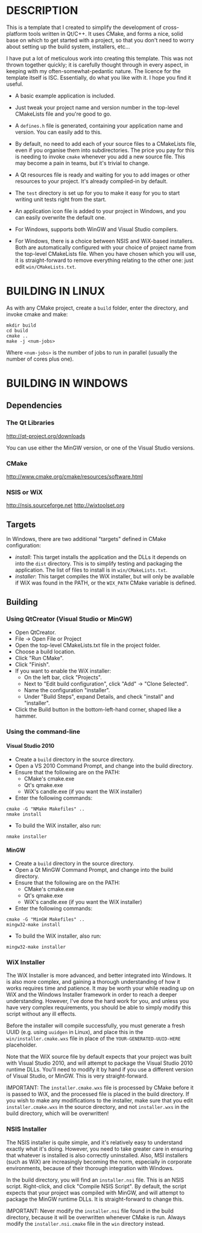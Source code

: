 DESCRIPTION
==========

This is a template that I created to simplify the development of cross-platform
tools written in Qt/C++. It uses CMake, and forms a nice, solid base on which to
get started with a project, so that you don't need to worry about setting up the
build system, installers, etc...

I have put a lot of meticulous work into creating this template. This was not
thrown together quickly; it is carefully thought through in every aspect, in
keeping with my often-somewhat-pedantic nature. The licence for the template
itself is ISC. Essentially, do what you like with it. I hope you find it useful.

* A basic example application is included.

* Just tweak your project name and version number in the top-level CMakeLists
  file and you're good to go.

* A `defines.h` file is generated, containing your application name and version.
  You can easily add to this.

* By default, no need to add each of your source files to a CMakeLists file,
  even if you organise them into subdirectories. The price you pay for this is
  needing to invoke `cmake` whenever you add a new source file. This may become
  a pain in teams, but it's trivial to change.

* A Qt resources file is ready and waiting for you to add images or other
  resources to your project.  It's already compiled-in by default.

* The `test` directory is set up for you to make it easy for you to start
  writing unit tests right from the start.

* An application icon file is added to your project in Windows, and you can
  easily overwrite the default one.

* For Windows, supports both WinGW and Visual Studio compilers.

* For Windows, there is a choice between NSIS and WiX-based installers.  Both
  are automatically configured with your choice of project name from the
  top-level CMakeLists file.  When you have chosen which you will use, it is
  straight-forward to remove everything relating to the other one: just edit
  `win/CMakeLists.txt`.

BUILDING IN LINUX
=================

As with any CMake project, create a `build` folder, enter the directory, and
invoke cmake and make:

    mkdir build
    cd build
    cmake ..
    make -j <num-jobs>

Where `<num-jobs>` is the number of jobs to run in parallel (usually the number
of cores plus one).

BUILDING IN WINDOWS
===================

Dependencies
------------

### The Qt Libraries
http://qt-project.org/downloads

You can use either the MinGW version, or one of the Visual Studio versions.

### CMake
http://www.cmake.org/cmake/resources/software.html

### NSIS or WiX
http://nsis.sourceforge.net
http://wixtoolset.org

Targets
-------

In Windows, there are two additional "targets" defined in CMake configuration:
* *install*: This target installs the application and the DLLs it depends
  on into the `dist` directory. This is to simplify testing and packaging the
  application. The list of files to install is in `win/CMakeLists.txt`.
* *installer*: This target compiles the WiX installer, but will only be
  available if WiX was found in the PATH, or the `WIX_PATH` CMake variable is
  defined.

Building
--------

### Using QtCreator (Visual Studio or MinGW)

* Open QtCreator.
* File -> Open File or Project
* Open the top-level CMakeLists.txt file in the project folder.
* Choose a build location.
* Click "Run CMake".
* Click "Finish".
* If you want to enable the WiX installer:
    * On the left bar, click "Projects".
    * Next to "Edit build configuration", click "Add" -> "Clone Selected".
    * Name the configuration "installer".
    * Under "Build Steps", expand Details, and check "install" and "installer".
* Click the Build button in the bottom-left-hand corner, shaped like a hammer.

### Using the command-line

#### Visual Studio 2010

* Create a `build` directory in the source directory.
* Open a VS 2010 Command Prompt, and change into the build directory.
* Ensure that the following are on the PATH:
    * CMake's cmake.exe
    * Qt's qmake.exe
    * WiX's candle.exe (if you want the WiX installer)
* Enter the following commands:

```
cmake -G "NMake Makefiles" ..
nmake install
```

* To build the WiX installer, also run:

```
nmake installer
```

#### MinGW

* Create a `build` directory in the source directory.
* Open a Qt MinGW Command Prompt, and change into the build directory.
* Ensure that the following are on the PATH:
    * CMake's cmake.exe
    * Qt's qmake.exe
    * WiX's candle.exe (if you want the WiX installer)
* Enter the following commands:

```
cmake -G "MinGW Makefiles" ..
mingw32-make install
```

* To build the WiX installer, also run:

```
mingw32-make installer
```

### WiX Installer

The WiX Installer is more advanced, and better integrated into Windows. It is
also more complex, and gaining a thorough understanding of how it works requires
time and patience. It may be worth your while reading up on WiX and the Windows
Installer framework in order to reach a deeper understanding. However, I've done
the hard work for you, and unless you have very complex requirements, you should
be able to simply modify this script without any ill effects.

Before the installer will compile successfully, you must generate a fresh UUID
(e.g. using `uuidgen` in Linux), and place this in the `win/installer.cmake.wxs`
file in place of the `YOUR-GENERATED-UUID-HERE` placeholder.

Note that the WiX source file by default expects that your project was built
with Visual Studio 2010, and will attempt to package the Visual Studio 2010
runtime DLLs.  You'll need to modify it by hand if you use a different version
of Visual Studio, or MinGW.  This is very straight-forward.

IMPORTANT: The `installer.cmake.wxs` file is processed by CMake before it is
passed to WiX, and the processed file is placed in the build directory. If
you wish to make any modifications to the installer, make sure that you edit
`installer.cmake.wxs` in the source directory, and not `installer.wxs` in the
build directory, which will be overwritten!

### NSIS Installer

The NSIS installer is quite simple, and it's relatively easy to understand
exactly what it's doing. However, you need to take greater care in ensuring
that whatever is installed is also correctly uninstalled. Also, MSI installers
(such as WiX) are increasingly becoming the norm, especially in corporate
environments, because of their thorough integration with Windows.

In the build directory, you will find an `installer.nsi` file. This is an NSIS
script. Right-click, and click "Compile NSIS Script".  By default, the script
expects that your project was compiled with MinGW, and will attempt to package
the MinGW runtime DLLs.  It is straight-forward to change this.

IMPORTANT: Never modify the `installer.nsi` file found in the build directory,
because it will be overwritten whenever CMake is run.  Always modify the
`installer.nsi.cmake` file in the `win` directory instead.
